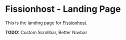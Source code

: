 # Fissionhost - Landing Page

This is the landing page for <a href="https://fissionhost.org">Fissionhost</a>.

**TODO:**
Custom Scrollbar,
Better Navbar
